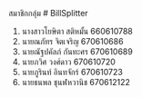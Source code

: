 สมาชิกกลุ่ม # BillSplitter
1. นางสาวโยษิตา สติหมั้น 660610788
2. นายณภัทร จิตเจริญ 670610686
3. นายณัฐปคัลภ์ กันทะศร 670610689
4. นายภวิศ วงศ์ดาว 670610720
5. นายภูรินท์ อินทจักร์ 670610723
6. นายธนพล ชุนฬหวานิช 670612122
